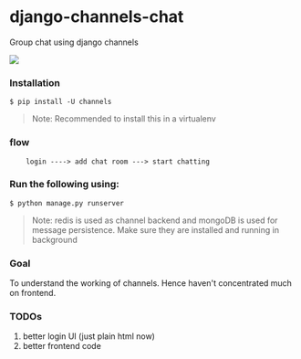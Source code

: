 django-channels-chat
===

Group chat using django channels

![](chat-app.gif)


### Installation
```
$ pip install -U channels
```

>Note: Recommended to install this in a virtualenv


### flow
```
    login ----> add chat room ---> start chatting
```


### Run the following using:
```
$ python manage.py runserver
```

>Note: redis is used as channel backend and mongoDB is used for message persistence.
       Make sure they are installed and running in background


### Goal
To understand the working of channels.
Hence haven't concentrated much on frontend.


### TODOs

1. better login UI (just plain html now)
2. better frontend code

